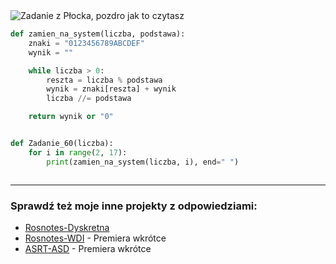 <picture>
  <source srcset="../../srt/zbior_zadan/60.png" media="(prefers-color-scheme: light)">
  <source srcset="../../srt/zbior_zadan/black_60.png" media="(prefers-color-scheme: dark)">
  <img src="../../srt/zbior_zadan/black_60.png" alt="Zadanie z Płocka, pozdro jak to czytasz ">
</picture>

```python
def zamien_na_system(liczba, podstawa):
    znaki = "0123456789ABCDEF"
    wynik = ""

    while liczba > 0:
        reszta = liczba % podstawa
        wynik = znaki[reszta] + wynik
        liczba //= podstawa

    return wynik or "0"


def Zadanie_60(liczba):
    for i in range(2, 17):
        print(zamien_na_system(liczba, i), end=" ")



```


---
### Sprawdź też moje inne projekty z odpowiedziami:
- [Rosnotes-Dyskretna](https://github.com/kamilGie/Rosnotes-Dyskretna)
- [Rosnotes-WDI](https://github.com/kamilGie/Rosnotes-WDI) - Premiera wkrótce
- [ASRT-ASD](https://github.com/kamilGie/Rosnotes-Dyskretna) - Premiera wkrótce
